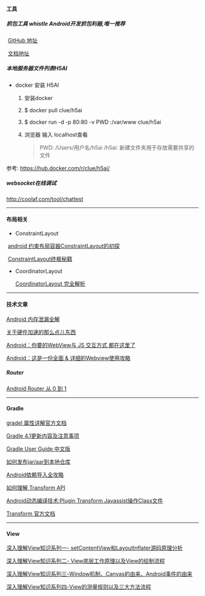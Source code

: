 
#### 工具 

##### 抓包工具 whistle Android开发抓包利器,唯一推荐

​       [GitHub 地址](https://github.com/avwo/whistle/blob/master/README-zh_CN.md)

​       [文档地址](http://wproxy.org/whistle/)

##### 本地服务器文件列表H5AI

- docker 安装 H5AI

  1. 安装docker

  2. $ docker pull clue/h5ai

  3. $ docker run -d -p 80:80 -v PWD :/var/www clue/h5ai

  4. 浏览器 输入 localhost查看

     > PWD:  /Users/用户名/h5ai   /h5ai: 新建文件夹用于存放需要共享的文件

参考: [<https://hub.docker.com/r/clue/h5ai/>](<https://hub.docker.com/r/clue/h5ai/>)

##### websocket在线调试

<http://coolaf.com/tool/chattest>

---

#### 布局相关

* ConstraintLayout

​       [android 约束布局容器ConstraintLayout的初探](https://www.jianshu.com/p/5423989756e8)

​       [ConstraintLayout终极秘籍](<http://blog.chengyunfeng.com/?p=1030>)

* CoordinatorLayout

  [CoordinatorLayout 完全解析](https://www.jianshu.com/p/4a77ae4cd82f)

---

#### 技术文章  

[Android 内存泄漏全解](<https://juejin.im/entry/57c966b05bbb500074e1d4a4>)

[关于硬件加速的那么点儿东西](<https://www.jianshu.com/p/9cd7097a4fcf>)

[Android：你要的WebView与 JS 交互方式 都在这里了](<https://blog.csdn.net/carson_ho/article/details/64904691>)

[Android：这是一份全面 & 详细的Webview使用攻略](<https://www.jianshu.com/p/3c94ae673e2a>)

##### Router

[Android Router 从 0 到 1](<https://juejin.im/entry/5897a1c8128fe10058e76368>)

---

#### Gradle

[gradel 属性详解官方文档](<https://google.github.io/android-gradle-dsl/current/com.android.build.gradle.BaseExtension.html>)

[Gradle 4.1更新内容及注意事项](<https://my.oschina.net/u/3389024/blog/1605822>)

[Gradle User Guide 中文版](<https://dongchuan.gitbooks.io/gradle-user-guide-/>)

[如何发布jar/aar到本地仓库](<https://www.jianshu.com/p/0629548ab5a4>)

[Android依赖导入全攻略](<https://juejin.im/post/5acd6daaf265da238a30ca73>)

[如何理解 Transform API](<https://juejin.im/entry/59776f2bf265da6c4741db2b>)

[Android动态编译技术:Plugin Transform Javassist操作Class文件](<https://blog.csdn.net/yulong0809/article/details/77752098>)

[Transform 官方文档](<http://google.github.io/android-gradle-dsl/javadoc/> )



---

#### View

[深入理解View知识系列一- setContentView和LayoutInflater源码原理分析](http://blog.csdn.net/yulong0809/article/details/79277574)

[深入理解View知识系列二- View底层工作原理以及View的绘制流程](http://blog.csdn.net/yulong0809/article/details/79277594)

[深入理解View知识系列三-Window机制、Canvas的由来、Android事件的由来](http://blog.csdn.net/yulong0809/article/details/79277633)

[深入理解View知识系列四-View的测量规则以及三大方法流程](http://blog.csdn.net/yulong0809/article/details/79277667)